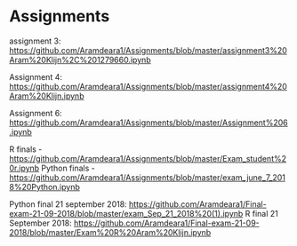 # Assignments

assignment 3: https://github.com/Aramdeara1/Assignments/blob/master/assignment3%20Aram%20Klijn%2C%201279660.ipynb

Assignment 4: https://github.com/Aramdeara1/Assignments/blob/master/assignment4%20Aram%20Klijn.ipynb 

Assignment 6: https://github.com/Aramdeara1/Assignments/blob/master/Assignment%206.ipynb

R finals - https://github.com/Aramdeara1/Assignments/blob/master/Exam_student%20r.ipynb
Python finals - https://github.com/Aramdeara1/Assignments/blob/master/exam_june_7_2018%20Python.ipynb

Python final 21 september 2018: https://github.com/Aramdeara1/Final-exam-21-09-2018/blob/master/exam_Sep_21_2018%20(1).ipynb
R final 21 September 2018: https://github.com/Aramdeara1/Final-exam-21-09-2018/blob/master/Exam%20R%20Aram%20Klijn.ipynb
